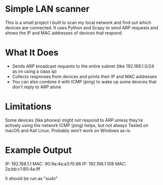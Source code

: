 # Simple LAN scanner 

This is a small project I built to scan my local network and find out which devices are connected. 
It uses Python and Scapy to send ARP requests and shows the IP and MAC addresses of devices that respond.

# What It Does

- Sends ARP broadcast requests to the entire subnet (like 192.168.1.0/24 as im using a class ip)
- Collects responses from devices and prints their IP and MAC addresses
- You can also combine it with ICMP (ping) to wake up some devices that don't reply to ARP alone

# Limitations

Some devices (like phones) might not respond to ARP unless they’re actively using the network
ICMP (ping) helps, but not always
Tested on macOS and Kali Linux. Probably won’t work on Windows as-is.

# Example Output

IP: 192.168.1.1
MAC: 90:9a:4a:a3:f0:86
IP: 192.168.1.108
MAC: 2a:bb:c1:80:4a:9f

It should be run as "sudo"
